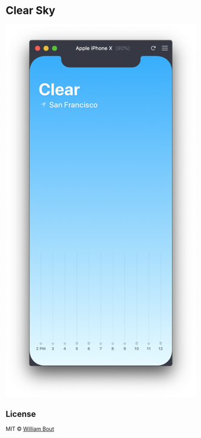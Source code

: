 # Clear Sky

![Screenshot of Clear Sky](Screenshot.png)

## License

MIT © [William Bout](http://williambout.me)
